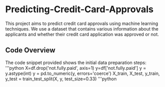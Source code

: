 # Predicting-Credit-Card-Approvals
This project aims to predict credit card approvals using machine learning techniques. We use a dataset that contains various information about the applicants and whether their credit card application was approved or not.

## Code Overview
The code snippet provided shows the initial data preparation steps:
'''python
X=df.drop('not.fully.paid', axis=1)
y=df['not.fully.paid']
y = y.astype(int)
y = pd.to_numeric(y, errors='coerce')
X_train, X_test, y_train, y_test = train_test_split(X, y, test_size=0.33)
'''python

